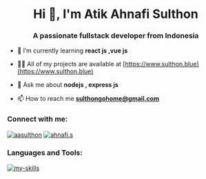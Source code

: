 <h1 align="center">Hi 👋, I'm Atik Ahnafi Sulthon</h1>
<h3 align="center">A passionate fullstack developer from Indonesia</h3>

- 🌱 I’m currently learning **react js ,vue js**

- 👨‍💻 All of my projects are available at [https://www.sulthon.blue](https://www.sulthon.blue)

- 💬 Ask me about **nodejs , express js**

- 📫 How to reach me **sulthongohome@gmail.com**

<h3 align="left">Connect with me:</h3>
<p align="left">
<a href="https://linkedin.com/in/aasulthon" target="blank"><img align="center" src="https://skillicons.dev/icons?i=linkedin" alt="aasulthon"/></a>
<a href="https://instagram.com/ahnafi.s" target="blank"><img align="center" src="https://skillicons.dev/icons?i=instagram" alt="ahnafi.s" /></a>
</p>

<h3 align="left">Languages and Tools:</h3>

[![my-skills](https://skillicons.dev/icons?i=ts,js,html,css,php,cpp,c,java,jquery,nodejs,react,vue,tailwind,bootstrap,express,mongo,mysql,jest,babel,composer,git,github,postman,linux,prisma,vite,arduino,idea,vercel,vscode&perline=10)](https://skillicons.dev/)
